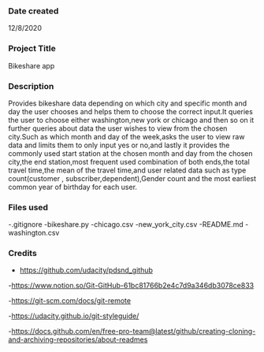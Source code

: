 ### Date created
12/8/2020

### Project Title
Bikeshare app

### Description
Provides bikeshare data depending on which city and specific month and day the user chooses and helps them to choose the correct input.It queries the user to choose either washington,new york or chicago and then so on it further queries about data the user wishes to view from the chosen city.Such as which month and day of the week,asks the user to view raw data and limits them to only input yes or no,and lastly it provides the commonly used start station at the chosen month and day from the chosen city,the end station,most frequent used combination of both ends,the total travel time,the mean of the travel time,and user related data such as type count(customer , subscriber,dependent),Gender count and the most earliest common year of birthday for each user.

### Files used
-.gitignore
-bikeshare.py
-chicago.csv
-new_york_city.csv
-README.md
-washington.csv

### Credits
- https://github.com/udacity/pdsnd_github

-https://www.notion.so/Git-GitHub-61bc81766b2e4c7d9a346db3078ce833

-https://git-scm.com/docs/git-remote

-https://udacity.github.io/git-styleguide/

-https://docs.github.com/en/free-pro-team@latest/github/creating-cloning-and-archiving-repositories/about-readmes

